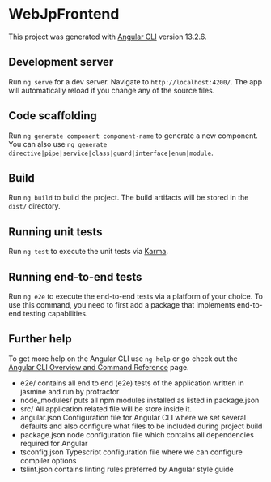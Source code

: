 # WebJpFrontend

This project was generated with [Angular CLI](https://github.com/angular/angular-cli) version 13.2.6.

## Development server

Run `ng serve` for a dev server. Navigate to `http://localhost:4200/`. The app will automatically reload if you change any of the source files.

## Code scaffolding

Run `ng generate component component-name` to generate a new component. You can also use `ng generate directive|pipe|service|class|guard|interface|enum|module`.

## Build

Run `ng build` to build the project. The build artifacts will be stored in the `dist/` directory.

## Running unit tests

Run `ng test` to execute the unit tests via [Karma](https://karma-runner.github.io).

## Running end-to-end tests

Run `ng e2e` to execute the end-to-end tests via a platform of your choice. To use this command, you need to first add a package that implements end-to-end testing capabilities.

## Further help

To get more help on the Angular CLI use `ng help` or go check out the [Angular CLI Overview and Command Reference](https://angular.io/cli) page.


* e2e/	contains all end to end (e2e) tests of the application written in jasmine and run by protractor
* node_modules/	 puts all npm modules installed as listed in package.json
* src/	 All application related file will be store inside it.
* angular.json	Configuration file for Angular CLI where we set several defaults and also configure what files to be included during project build
* package.json	node configuration file which contains all dependencies required for Angular
* tsconfig.json	Typescript configuration file where we can configure compiler options
* tslint.json	contains linting rules preferred by Angular style guide

